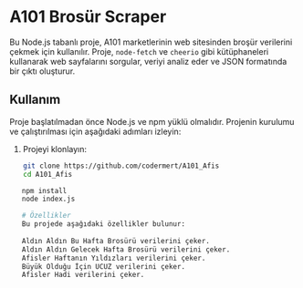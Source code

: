 # A101 Brosür Scraper

Bu Node.js tabanlı proje, A101 marketlerinin web sitesinden broşür verilerini çekmek için kullanılır. Proje, `node-fetch` ve `cheerio` gibi kütüphaneleri kullanarak web sayfalarını sorgular, veriyi analiz eder ve JSON formatında bir çıktı oluşturur.

## Kullanım

Proje başlatılmadan önce Node.js ve npm yüklü olmalıdır. Projenin kurulumu ve çalıştırılması için aşağıdaki adımları izleyin:

1. Projeyi klonlayın:

   ```bash
   git clone https://github.com/codermert/A101_Afis
   cd A101_Afis

```bash
   npm install
   node index.js

   # Özellikler
   Bu projede aşağıdaki özellikler bulunur:
   
   Aldın Aldın Bu Hafta Brosürü verilerini çeker.
   Aldın Aldın Gelecek Hafta Brosürü verilerini çeker.
   Afisler Haftanın Yıldızları verilerini çeker.
   Büyük Olduğu İçin UCUZ verilerini çeker.
   Afisler Hadi verilerini çeker.

